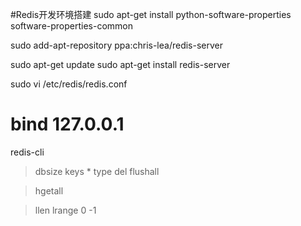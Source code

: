 #Redis开发环境搭建
sudo apt-get install python-software-properties software-properties-common

sudo add-apt-repository ppa:chris-lea/redis-server

sudo apt-get update
sudo apt-get install redis-server

sudo vi /etc/redis/redis.conf
# bind 127.0.0.1

redis-cli
> dbsize
> keys *
> type <key>
> del <key>
> flushall

> hgetall <key>

>llen <key>
>lrange <key> 0 -1
